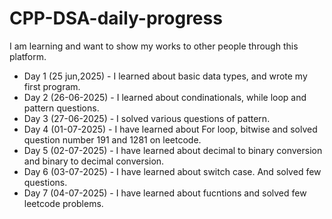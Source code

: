 # CPP-DSA-daily-progress
I am learning and want to show my works to other people through this platform.
- Day 1 (25 jun,2025) - I learned about basic data types, and wrote my first program.
- Day 2 (26-06-2025) - I learned about condinationals, while loop and pattern questions.
- Day 3 (27-06-2025) - I solved various questions of pattern.
- Day 4 (01-07-2025) - I have learned about For loop, bitwise and solved question number 191 and 1281 on leetcode.
- Day 5 (02-07-2025) - I have learned about decimal to binary conversion and binary to decimal conversion.
- Day 6 (03-07-2025) - I have learned about switch case. And solved few questions.
- Day 7 (04-07-2025) - I have learned about fucntions and solved few leetcode problems.